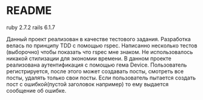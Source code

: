 # README

ruby 2.7.2
rails 6.1.7

Данный проект реализован в качестве тестового задания. Разработка велась по принципу TDD с помощью rspec.
Написанно несколько тестов (выборочно) чтобы показать что rspec мне знаком. Не использовалось никакой стилизации для 
экономии времени. В данном проекте реализована аутентификация с помощью гема Device. Пользователь регистрируется,
после этого может создавать посты, смотреть все посты, удалять только свои посты. Если пользователь пытается
создать пост с ошибкой(пустой заголовок например) то ему выдается сообщение об ошибке.
